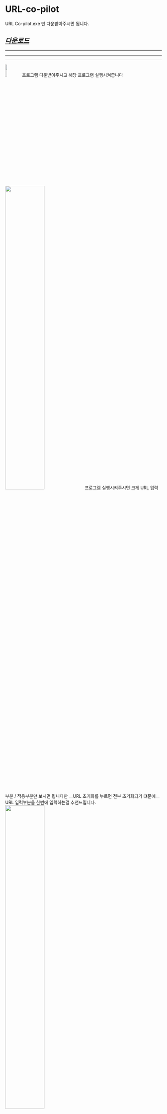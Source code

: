 # URL-co-pilot
URL Co-pilot.exe 만 다운받아주시면 됩니다.
## __*[다운로드](https://github.com/HelloZOOO/URL-co-pilot/raw/main/URL%20Co-pilot.exe)*__
* * *
* * *
* * *
<img width="10%" src="https://user-images.githubusercontent.com/42949995/219392767-8cdea519-5511-4d36-8066-419435a3df36.png"/>
프로그램 다운받아주시고 해당 프로그램 실행시켜줍니다

<img width="50%" src="https://user-images.githubusercontent.com/42949995/219394043-1c470575-ed0a-4f42-b4c5-12b3df9accec.png"/>
프로그램 실행시켜주시면 크게 URL 입력부분 / 적용부분만 보시면 됩니다만
__URL 초기화를 누르면 전부 초기화되기 떄문에__
URL 입력부분을 한번에 입력하는걸 추천드립니다.


<img width="50%" src="https://user-images.githubusercontent.com/42949995/219394950-8afbf08f-901a-4001-97ee-c1daaee16d08.png"/>
<img width="50%" src="https://user-images.githubusercontent.com/42949995/219395147-3d13a84c-eea5-4a78-878f-4fb9f4cf0db8.png"/>
<img width="50%" src="https://user-images.githubusercontent.com/42949995/219395323-6561e279-f122-4f55-a898-14efa02929b1.gif"/>

